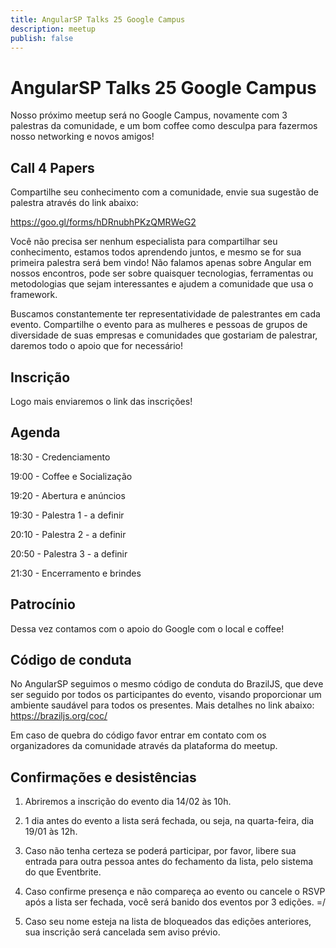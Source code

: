 ```yaml
---
title: AngularSP Talks 25 Google Campus
description: meetup
publish: false
---
```


# AngularSP Talks 25 Google Campus

Nosso próximo meetup será no Google Campus, novamente com 3 palestras da comunidade, e um bom coffee como desculpa para fazermos nosso networking e novos amigos!

## Call 4 Papers

Compartilhe seu conhecimento com a comunidade, envie sua sugestão de palestra através do link abaixo:

https://goo.gl/forms/hDRnubhPKzQMRWeG2

Você não precisa ser nenhum especialista para compartilhar seu conhecimento, estamos todos aprendendo juntos, e mesmo se for sua primeira palestra será bem vindo! Não falamos apenas sobre Angular em nossos encontros, pode ser sobre quaisquer tecnologias, ferramentas ou metodologias que sejam interessantes e ajudem a comunidade que usa o framework.

Buscamos constantemente ter representatividade de palestrantes em cada evento. Compartilhe o evento para as mulheres e pessoas de grupos de diversidade de suas empresas e comunidades que gostariam de palestrar, daremos todo o apoio que for necessário!

## Inscrição
Logo mais enviaremos o link das inscrições!

## Agenda
18:30 - Credenciamento

19:00 - Coffee e Socialização

19:20 - Abertura e anúncios

19:30 - Palestra 1 - a definir

20:10 - Palestra 2 - a definir

20:50 - Palestra 3 - a definir

21:30 - Encerramento e brindes

## Patrocínio
Dessa vez contamos com o apoio do Google com o local e coffee!

## Código de conduta

No AngularSP seguimos o mesmo código de conduta do BrazilJS, que deve ser seguido por todos os participantes do evento, visando proporcionar um ambiente saudável para todos os presentes. Mais detalhes no link abaixo:
https://braziljs.org/coc/

Em caso de quebra do código favor entrar em contato com os organizadores da comunidade através da plataforma do meetup.

## Confirmações e desistências

1. Abriremos a inscrição do evento dia 14/02 às 10h.

1. 1 dia antes do evento a lista será fechada, ou seja, na quarta-feira, dia 19/01 às 12h.

1. Caso não tenha certeza se poderá participar, por favor, libere sua entrada para outra pessoa antes do fechamento da lista, pelo sistema do que Eventbrite.

1. Caso confirme presença e não compareça ao evento ou cancele o RSVP após a lista ser fechada, você será banido dos eventos por 3 edições. =/

1. Caso seu nome esteja na lista de bloqueados das edições anteriores, sua inscrição será cancelada sem aviso prévio.
